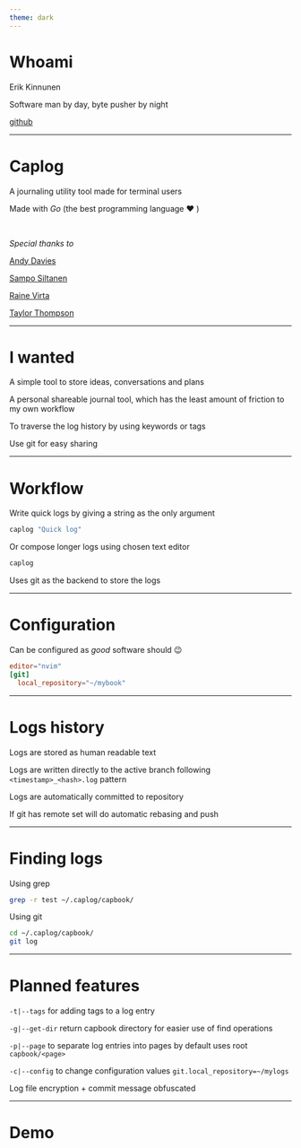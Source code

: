 ```yaml
---
theme: dark
---
```


# Whoami

Erik Kinnunen

Software man by day, byte pusher by night 

[github](https://github.com/erikjuhani)

---

# Caplog

A journaling utility tool made for terminal users

Made with _Go_ (the best programming language ❤️ )

<br/>

_Special thanks to_

[Andy Davies](https://github.com/Pondidum)

[Sampo Siltanen](https://github.com/ssiltanen)

[Raine Virta](https://github.com/raine)

[Taylor Thompson](https://github.com/jamestthompson3)

---

# I wanted

A simple tool to store ideas, conversations and plans

A personal shareable journal tool, which has the least amount of 
friction to my own workflow

To traverse the log history by using keywords or tags

Use git for easy sharing

---

# Workflow

Write quick logs by giving a string as the only argument

```bash
caplog "Quick log"
```

Or compose longer logs using chosen text editor

```bash
caplog
```

Uses git as the backend to store the logs

---

# Configuration

Can be configured as _good_ software should 😉

```toml
editor="nvim"
[git]
  local_repository="~/mybook"
```
---

# Logs history

Logs are stored as human readable text

Logs are written directly to the active branch 
following `<timestamp>_<hash>.log` pattern

Logs are automatically committed to repository

If git has remote set will do automatic rebasing and push

---

# Finding logs

Using grep
```bash
grep -r test ~/.caplog/capbook/
```

Using git
```bash
cd ~/.caplog/capbook/
git log
```

---

# Planned features

`-t|--tags` for adding tags to a log entry

`-g|--get-dir` return capbook directory for easier use of find operations

`-p|--page` to separate log entries into pages by default uses root `capbook/<page>`

`-c|--config` to change configuration values `git.local_repository=~/mylogs`

Log file encryption + commit message obfuscated

---

# Demo

